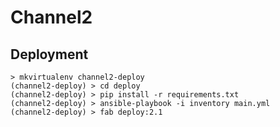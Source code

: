 Channel2
========

Deployment
----------

    > mkvirtualenv channel2-deploy
    (channel2-deploy) > cd deploy
    (channel2-deploy) > pip install -r requirements.txt
    (channel2-deploy) > ansible-playbook -i inventory main.yml
    (channel2-deploy) > fab deploy:2.1
